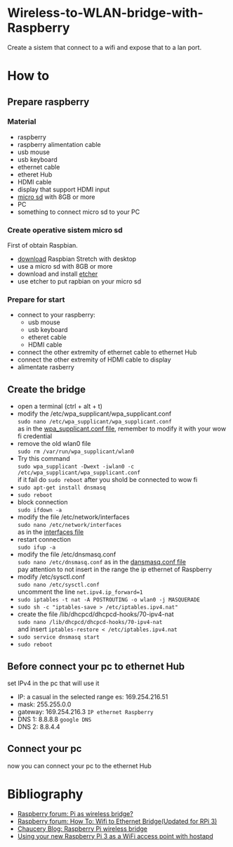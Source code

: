 # Wireless-to-WLAN-bridge-with-Raspberry
Create a sistem that connect to a wifi and expose that to a lan port.

# How to

## Prepare raspberry
### Material
* raspberry
* raspberry alimentation cable
* usb mouse
* usb keyboard
* ethernet cable
* etheret Hub
* HDMI cable
* display that support HDMI input
* [micro sd](https://www.sandisk.it/content/dam/sandisk-main/en_us/portal-assets/product-images/retail-products/microSD_SDHC_Class4_8GB.png) with 8GB or more
* PC
* something to connect micro sd to your PC
### Create operative sistem micro sd
First of obtain Raspbian.
* [download](https://www.raspberrypi.org/downloads/raspbian/) Raspbian Stretch with desktop
* use a micro sd with 8GB or more
* download and install [etcher](https://etcher.io/)
* use etcher to put rapbian on your micro sd
### Prepare for start
* connect to your raspberry:
    * usb mouse
    * usb keyboard
    * etheret cable
    * HDMI cable
* connect the other extremity of ethernet cable to ethernet Hub
* connect the other extremity of HDMI cable to display
* alimentate rasberry

## Create the bridge
* open a terminal (ctrl + alt + t)
* modify the /etc/wpa_supplicant/wpa_supplicant.conf \
`sudo nano /etc/wpa_supplicant/wpa_supplicant.conf` \
 as in the [wpa_supplicant.conf file](https://github.com/nicolalandro/Wireless-to-WLAN-bridge-with-Raspberry/blob/master/wpa_supplicant.conf), remember to modify it with your wow fi credential
* remove the old wlan0 file \
`sudo rm /var/run/wpa_supplicant/wlan0`
* Try this command \
`sudo wpa_supplicant -Dwext -iwlan0 -c /etc/wpa_supplicant/wpa_supplicant.conf` \
if it fail do `sudo reboot` after you shold be connected to wow fi
* `sudo apt-get install dnsmasq`
* `sudo reboot`
* block connection \
`sudo ifdown -a`
* modify the file /etc/network/interfaces \
`sudo nano /etc/network/interfaces` \
as in the [interfaces file](https://github.com/nicolalandro/Wireless-to-WLAN-bridge-with-Raspberry/blob/master/interfaces)
* restart connection \
`sudo ifup -a`
* modify the file /etc/dnsmasq.conf \
`sudo nano /etc/dnsmasq.conf`
as in the [dansmasq.conf file](https://github.com/nicolalandro/Wireless-to-WLAN-bridge-with-Raspberry/blob/master/dnsmasq.conf) \
pay attention to not insert in the range the ip ethernet of Raspberry
* modify /etc/sysctl.conf \
`sudo nano /etc/sysctl.conf`\
uncomment the line `net.ipv4.ip_forward=1`
* `sudo iptables -t nat -A POSTROUTING -o wlan0 -j MASQUERADE`
* `sudo sh -c "iptables-save > /etc/iptables.ipv4.nat"`
* create the file /lib/dhcpcd/dhcpcd-hooks/70-ipv4-nat \
`sudo nano /lib/dhcpcd/dhcpcd-hooks/70-ipv4-nat` \
and insert `iptables-restore < /etc/iptables.ipv4.nat`
* `sudo service dnsmasq start`
* `sudo reboot`

## Before connect your pc to ethernet Hub
set IPv4 in the pc that will use it
* IP: a casual in the selected range es: 169.254.216.51
* mask: 255.255.0.0
* gateway: 169.254.216.3    `IP ethernet Raspberry`
* DNS 1: 8.8.8.8 `google DNS`
* DNS 2: 8.8.4.4

## Connect your pc
now you can connect your pc to the ethernet Hub
    
# Bibliography
* [Raspberry forum: Pi as wireless bridge?](file:///home/mint/Scrivania/Mega/RaspberryPi/BridgeWork/Pi%20as%20wireless%20bridge_%20-%20Raspberry%20Pi%20Forums.html)
* [Raspberry forum: How To: Wifi to Ethernet Bridge(Updated for RPi 3)](https://www.raspberrypi.org/forums/viewtopic.php?t=132674)
* [Chaucery Blog: Raspberry Pi wireless bridge](http://blog.chaucery.com/2013/02/raspberry-pi-wireless-bridge.html)
* [Using your new Raspberry Pi 3 as a WiFi access point with hostapd](https://frillip.com/using-your-raspberry-pi-3-as-a-wifi-access-point-with-hostapd/)
